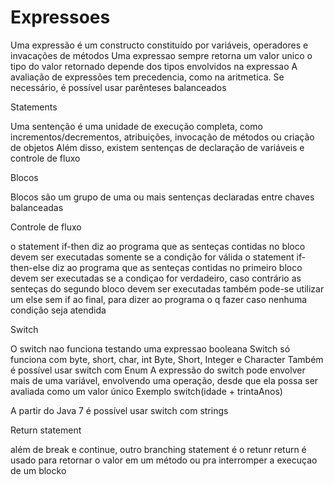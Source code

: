  # Expressoes
 
Uma expressão é um constructo constituído por variáveis, operadores e invacações de métodos
Uma expressao sempre retorna um valor unico
o tipo do valor retornado depende dos tipos envolvidos na expressao
A avaliação de expressões tem precedencia, como na aritmetica. Se necessário, é possível usar parênteses balanceados

Statements

Uma sentenção é uma unidade de execução completa, como incrementos/decrementos, atribuições, invocação de métodos ou criação de objetos
Além disso, existem sentenças de declaração de variáveis e controle de fluxo

Blocos 

Blocos são um grupo de uma ou mais sentenças declaradas entre chaves balanceadas

Controle de fluxo

o statement if-then diz ao programa que as senteças contidas no bloco devem ser executadas somente se a condição for válida
o statement if-then-else diz ao programa que as senteças contidas no primeiro bloco devem ser executadas se a condiçao for verdadeiro, caso contrário as senteças do segundo bloco devem ser executadas
também pode-se utilizar um else sem if ao final, para dizer ao programa o q fazer caso nenhuma condição seja atendida

Switch

O switch nao funciona testando uma expressao booleana
Switch só funciona com byte, short, char, int Byte, Short, Integer e Character
Também é possível usar switch com Enum
A expressão do switch pode envolver mais de uma variável, envolvendo uma operação, desde que ela possa ser avaliada como um valor único
Exemplo switch(idade + trintaAnos)

A partir do Java 7 é possível usar switch com strings

Return statement

além de break e continue, outro branching statement é o retunr
return é usado para retornar o valor em um método
ou pra interromper a execuçao de um blocko

